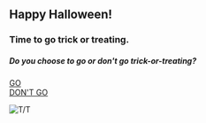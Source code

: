 ## Happy Halloween!  
### Time to go trick or treating.  
  
  
##### Do you choose to go or don't go trick-or-treating?  
[GO](go/continue.md)  
[DON'T GO](dont-go/end.md)  

![T/T][Trick-or-treat]  
  
[Trick-or-treat]: https://www.google.com/url?sa=i&source=images&cd=&cad=rja&uact=8&ved=2ahUKEwjjgOi3rrfeAhXlT98KHdF8CJsQjRx6BAgBEAU&url=https%3A%2F%2Fwww.publicdomainpictures.net%2Fen%2Fview-image.php%3Fimage%3D101840%26picture%3Dtrick-or-treat&psig=AOvVaw3cj8WVkh0aivQRdCXzCQ-0&ust=1541304897833042